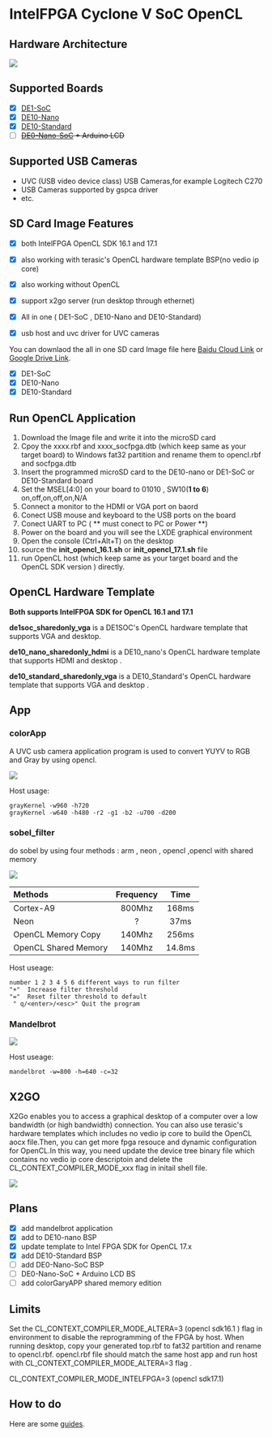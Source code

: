 # IntelFPGA Cyclone V SoC OpenCL

##  Hardware Architecture
![](picture/arch.png)


## Supported Boards
- [x] [DE1-SoC](http://www.terasic.com.cn/cgi-bin/page/archive.pl?Language=China&CategoryNo=182&No=870)
- [x] [DE10-Nano](http://www.terasic.com.cn/cgi-bin/page/archive.pl?Language=China&CategoryNo=203&No=1048)
- [x] [DE10-Standard](http://www.terasic.com.cn/cgi-bin/page/archive.pl?Language=China&CategoryNo=182&No=1105)
- [ ] ~~[DE0-Nano-SoC](http://www.terasic.com.cn/cgi-bin/page/archive.pl?Language=China&CategoryNo=203&No=954) + Arduino LCD~~

## Supported USB Cameras

- UVC (USB video device class) USB Cameras,for example Logitech C270
- USB Cameras supported by gspca driver
- etc.

## SD Card Image Features

- [x] both IntelFPGA OpenCL SDK 16.1 and 17.1
- [x] also working with terasic's OpenCL hardware template BSP(no vedio ip core)
- [x] also working without OpenCL
- [x] support x2go server (run desktop through ethernet)
- [x] All in one ( DE1-SoC , DE10-Nano and DE10-Standard)
- [x] usb host and uvc driver for UVC cameras


You can downlaod the all in one SD card Image file here [Baidu Cloud Link](https://pan.baidu.com/s/1KDyexwHD39uyvcMDm0G97A) or [Google Drive Link](https://drive.google.com/open?id=1mAYHFvOw2xtgf-e8pntFCxCGOdaYNsgG).

- [x] DE1-SoC
- [x] DE10-Nano 
- [x] DE10-Standard

## Run OpenCL Application

1. Download the Image file and write it into the microSD card
2. Cpoy the xxxx.rbf and xxxx_socfpga.dtb (which keep same as your target board) to Windows fat32 partition and rename them to opencl.rbf and socfpga.dtb 
3. Insert the programmed microSD card to the DE10-nano or DE1-SoC or DE10-Standard board 
4. Set the MSEL[4:0] on your board to 01010 , SW10(**1 to 6**) on,off,on,off,on,N/A
5. Connect a  monitor to the HDMI or VGA port on baord
6. Conect USB mouse and keyboard to the USB ports on the board
7. Conect UART to PC ( ** must conect to PC or Power **)
8. Power on the board and you will see the LXDE graphical environment
9. Open the console (Ctrl+Alt+T) on the desktop 
10. source the **init_opencl_16.1.sh** or  **init_opencl_17.1.sh** file 
11. run OpenCL host (which keep same as your target board and the OpenCL SDK version ) directly. 

## OpenCL Hardware Template

**Both supports IntelFPGA SDK for OpenCL 16.1 and 17.1**

**de1soc_sharedonly_vga** is a DE1SOC's OpenCL hardware template that supports VGA and desktop.

**de10_nano_sharedonly_hdmi** is a DE10_nano's OpenCL hardware template that supports HDMI and desktop .

**de10_standard_sharedonly_vga** is a DE10_Standard's OpenCL hardware template that supports VGA and desktop .


## App
### colorApp
A UVC usb camera application program is used to convert YUYV to RGB and Gray by using opencl.

![](picture/colorApp.png)

Host usage:

	grayKernel -w960 -h720 
	grayKernel -w640 -h480 -r2 -g1 -b2 -u700 -d200 

### sobel_filter

do sobel by using four methods : arm , neon , opencl ,opencl with shared memory

![](picture/sobel.png)

| Methods              | Frequency |  Time     |
| :--------            |:---------:|:---------:|
| Cortex-A9            | 800Mhz    | 168ms     |
| Neon                 | ?         | 37ms      |
| OpenCL Memory Copy   | 140Mhz    | 256ms     |
| OpenCL Shared Memory | 140Mhz    | 14.8ms    |

Host useage:

	number 1 2 3 4 5 6 different ways to run filter
	"+"  Increase filter threshold
	"="  Reset filter threshold to default
	 " q/<enter>/<esc>" Quit the program

### Mandelbrot

![](picture/mandelbrot.png)

Host useage:

	mandelbrot -w=800 -h=640 -c=32

## X2GO

X2Go enables you to access a graphical desktop of a computer over a low bandwidth (or high bandwidth) connection.
You can also use terasic's hardware templates which includes no vedio ip core to build the OpenCL aocx file.Then,
you can get more fpga resouce and dynamic configuration for OpenCL.In this way, you need update the device tree
binary file which contains no vedio ip core descriptoin and delete the CL_CONTEXT_COMPILER_MODE_xxx flag in initail shell file.

![](picture/x2go.png)

## Plans

- [x] add mandelbrot application
- [x] add to DE10-nano BSP
- [x] update template to Intel FPGA SDK for OpenCL 17.x
- [x] add DE10-Standard BSP
- [ ] add DE0-Nano-SoC BSP
- [ ] DE0-Nano-SoC + Arduino LCD BS
- [ ] add colorGaryAPP shared memory edition

## Limits

Set the CL_CONTEXT_COMPILER_MODE_ALTERA=3  (opencl sdk16.1 ) flag in environment to disable the reprogramming of the FPGA by host. When running desktop, copy your generated top.rbf to fat32 partition and rename to opencl.rbf. opencl.rbf file should match the same host app and run host with CL_CONTEXT_COMPILER_MODE_ALTERA=3 flag .

CL_CONTEXT_COMPILER_MODE_INTELFPGA=3 (opencl sdk17.1)

## How to do
Here are some [guides](HowToDo.md).

